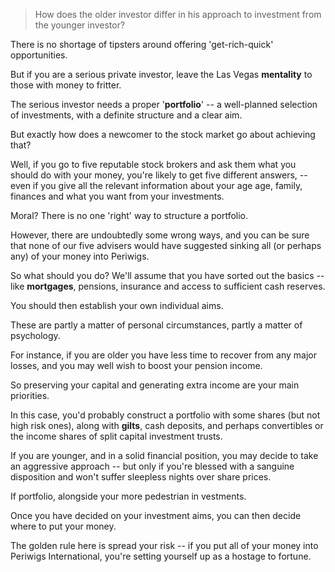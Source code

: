 > How does the older investor differ in his approach to investment from the younger investor?

 

There is no shortage of tipsters around offering 'get-rich-quick' opportunities. 

But if you are a serious private investor, leave the Las Vegas **mentality** to those with money to fritter.

The serious investor needs a proper '**portfolio**' -- a well-planned selection of investments, with a definite structure and a clear aim. 

But exactly how does a newcomer to the stock market go about achieving that?



 

Well, if you go to five reputable stock brokers and ask them what you should do with your money, you're likely to get five different answers, -- even if you give all the relevant information about your age age, family, finances and what you want from your investments. 

Moral? There is no one 'right' way to structure a portfolio. 

However, there are undoubtedly some wrong ways, and you can be sure that none of our five advisers would have suggested sinking all (or perhaps any) of your money into Periwigs.



 

So what should you do? We'll assume that you have sorted out the basics -- like **mortgages**, pensions, insurance and access to sufficient cash reserves. 

You should then establish your own individual aims. 

These are partly a matter of personal circumstances, partly a matter of psychology.



 

For instance, if you are older you have less time to recover from any major losses, and you may well wish to boost your pension income. 

So preserving your capital and generating extra income are your main priorities. 

In this case, you'd probably construct a portfolio with some shares (but not high risk ones), along with **gilts**, cash deposits, and perhaps convertibles or the income shares of split capital investment trusts.



 

If you are younger, and in a solid financial position, you may decide to take an aggressive approach -- but only if you're blessed with a sanguine disposition and won't suffer sleepless nights over share prices. 

If portfolio, alongside your more pedestrian in vestments. 

Once you have decided on your investment aims, you can then decide where to put your money. 

The golden rule here is spread your risk -- if you put all of your money into Periwigs International, you're setting yourself up as a hostage to fortune.

